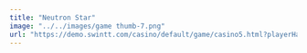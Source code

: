 ```yaml
---
title: "Neutron Star"
image: "../../images/game thumb-7.png"
url: "https://demo.swintt.com/casino/default/game/casino5.html?playerHandle=999999&account=FunAcct&gameName=NeutronStarH5&gameType=0&gameId=1111&lang=en&lsdId=swintt&deviceType=web&brandedLoader=swintt&lobbyUrl=https://demo.swintt.com"
---
```

